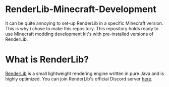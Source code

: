 # RenderLib-Minecraft-Development
It can be quite annoying to set-up RenderLib in a specific Minecraft version. This is why i chose to make this repository.
This repository holds ready to use Minecraft modding development kit's with pre-installed versions of RenderLib.

# What is RenderLib?
[RenderLib](https://gitlab.com/FriedrichS/renderlib/-/tree/polishing_fixes) is a small lightweight rendering engine written 
in pure Java and is highly optimized. You can join RenderLib's official Discord server [here](https://discord.gg/44RENR4).
